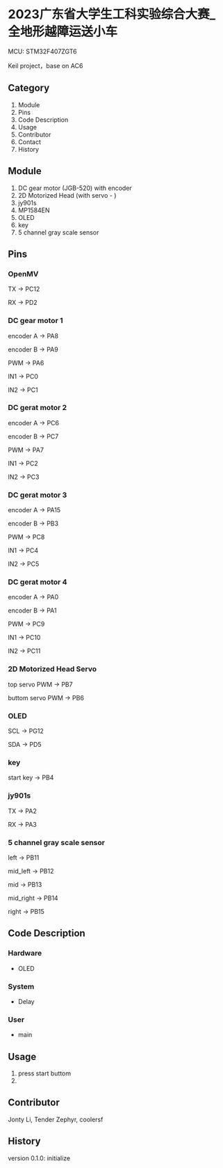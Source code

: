 # 2023广东省大学生工科实验综合大赛_全地形越障运送小车

MCU: STM32F407ZGT6

Keil project，base on AC6

## Category

1. Module
2. Pins
3. Code Description
4. Usage
5. Contributor
6. Contact
7. History

## Module

1. DC gear motor (JGB-520) with encoder
2. 2D Motorized Head (with servo - )
3. jy901s
4. MP1584EN
5. OLED
6. key
7. 5 channel gray scale sensor

## Pins

### OpenMV

TX -> PC12

RX -> PD2

### DC gear motor 1

encoder A -> PA8

encoder B -> PA9

PWM -> PA6

IN1 -> PC0

IN2 -> PC1

### DC gerat motor 2

encoder A -> PC6

encoder B -> PC7

PWM -> PA7

IN1 -> PC2

IN2 -> PC3

### DC gerat motor 3

encoder A -> PA15

encoder B -> PB3

PWM -> PC8

IN1 -> PC4

IN2 -> PC5

### DC gerat motor 4

encoder A -> PA0

encoder B -> PA1

PWM -> PC9

IN1 -> PC10

IN2 -> PC11

### 2D Motorized Head Servo

top servo PWM -> PB7

buttom servo PWM -> PB6

### OLED

SCL -> PG12

SDA -> PD5

### key

start key -> PB4

### jy901s

TX -> PA2

RX -> PA3

### 5 channel gray scale sensor

left -> PB11

mid_left -> PB12

mid -> PB13

mid_right -> PB14

right -> PB15

## Code Description

### Hardware

* OLED

### System

* Delay

### User

* main

## Usage

1. press start buttom
2. 

## Contributor

Jonty Li, Tender Zephyr, coolersf

## History

version 0.1.0: initialize
